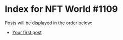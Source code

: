 # Index for NFT World #1109
Posts will be displayed in the order below:

- [Your first post](./001-first.md)

